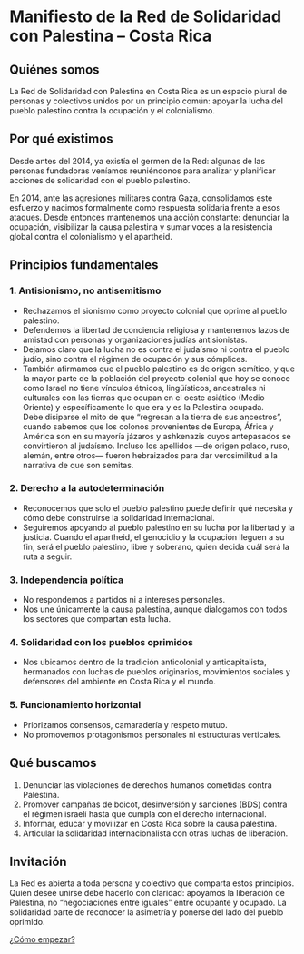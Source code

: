 # Manifiesto de la Red de Solidaridad con Palestina – Costa Rica

## Quiénes somos

La Red de Solidaridad con Palestina en Costa Rica es un espacio plural de personas y colectivos unidos por un principio común: apoyar la lucha del pueblo palestino contra la ocupación y el colonialismo.

## Por qué existimos

Desde antes del 2014, ya existía el germen de la Red: algunas de las personas fundadoras veníamos reuniéndonos para analizar y planificar acciones de solidaridad con el pueblo palestino.  

En 2014, ante las agresiones militares contra Gaza, consolidamos este esfuerzo y nacimos formalmente como respuesta solidaria frente a esos ataques. Desde entonces mantenemos una acción constante: denunciar la ocupación, visibilizar la causa palestina y sumar voces a la resistencia global contra el colonialismo y el apartheid.

## Principios fundamentales

### 1. Antisionismo, no antisemitismo

- Rechazamos el sionismo como proyecto colonial que oprime al pueblo palestino.  
- Defendemos la libertad de conciencia religiosa y mantenemos lazos de amistad con personas y organizaciones judías antisionistas.  
- Dejamos claro que la lucha no es contra el judaísmo ni contra el pueblo judío, sino contra el régimen de ocupación y sus cómplices.  
- También afirmamos que el pueblo palestino es de origen semítico, y que la mayor parte de la población del proyecto colonial que hoy se conoce como Israel no tiene vínculos étnicos, lingüísticos, ancestrales ni culturales con las tierras que ocupan en el oeste asiático (Medio Oriente) y específicamente lo que era y es la Palestina ocupada.  
  Debe disiparse el mito de que “regresan a la tierra de sus ancestros”, cuando sabemos que los colonos provenientes de Europa, África y América son en su mayoría jázaros y ashkenazis cuyos antepasados se convirtieron al judaísmo. Incluso los apellidos —de origen polaco, ruso, alemán, entre otros— fueron hebraizados para dar verosimilitud a la narrativa de que son semitas.

### 2. Derecho a la autodeterminación

- Reconocemos que solo el pueblo palestino puede definir qué necesita y cómo debe construirse la solidaridad internacional.  
- Seguiremos apoyando al pueblo palestino en su lucha por la libertad y la justicia. Cuando el apartheid, el genocidio y la ocupación lleguen a su fin, será el pueblo palestino, libre y soberano, quien decida cuál será la ruta a seguir.

### 3. Independencia política

- No respondemos a partidos ni a intereses personales.  
- Nos une únicamente la causa palestina, aunque dialogamos con todos los sectores que compartan esta lucha.

### 4. Solidaridad con los pueblos oprimidos

- Nos ubicamos dentro de la tradición anticolonial y anticapitalista, hermanados con luchas de pueblos originarios, movimientos sociales y defensores del ambiente en Costa Rica y el mundo.

### 5. Funcionamiento horizontal

- Priorizamos consensos, camaradería y respeto mutuo.  
- No promovemos protagonismos personales ni estructuras verticales.

## Qué buscamos

1. Denunciar las violaciones de derechos humanos cometidas contra Palestina.  
2. Promover campañas de boicot, desinversión y sanciones (BDS) contra el régimen israelí hasta que cumpla con el derecho internacional.  
3. Informar, educar y movilizar en Costa Rica sobre la causa palestina.  
4. Articular la solidaridad internacionalista con otras luchas de liberación.

## Invitación

La Red es abierta a toda persona y colectivo que comparta estos principios. Quien desee unirse debe hacerlo con claridad: apoyamos la liberación de Palestina, no “negociaciones entre iguales” entre ocupante y ocupado. La solidaridad parte de reconocer la asimetría y ponerse del lado del pueblo oprimido.

[¿Cómo empezar?](https://github.com/MarAvFe/palestina-costa-rica/blob/main/quiero-ser-parte.md)
